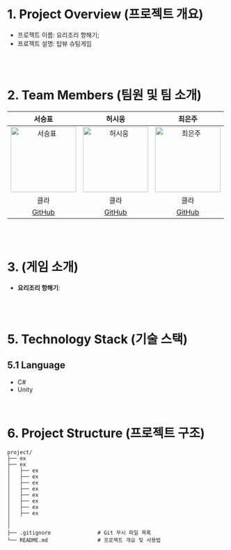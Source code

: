 # 1. Project Overview (프로젝트 개요)
- 프로젝트 이름: 요리조리 항해기;
- 프로젝트 설명: 탑뷰 슈팅게임

<br/>
<br/>

# 2. Team Members (팀원 및 팀 소개)
| 서승표 | 허시웅 | 최은주 | 
|:------:|:------:|:------:|
| <img src="https://github.com/user-attachments/assets/c1c2b1e3-656d-4712-98ab-a15e91efa2da" alt="서승표" width="150"> | <img src="https://github.com/user-attachments/assets/78ec4937-81bb-4637-975d-631eb3c4601e" alt="허시웅" width="150"> | <img src="https://github.com/user-attachments/assets/78ce1062-80a0-4edb-bf6b-5efac9dd992e" alt="최은주" width="150"> |
| 클라 | 클라 | 클라 |
| [GitHub](https://github.com/Seo98) | [GitHub](https://github.com/HeoSiung) | [GitHub](https://github.com/Sooezfor) |

<br/>
<br/>

# 3. (게임 소개)
- **요리조리 항해기**:

<br/>
<br/>

# 5. Technology Stack (기술 스택)
## 5.1 Language
- C#
- Unity

<br/>

# 6. Project Structure (프로젝트 구조)
```plaintext
project/
├── ex
├── ex
│   ├── ex              
│   ├── ex
│   ├── ex
│   ├── ex
│   ├── ex
│   ├── ex
│   ├── ex
│   ├── ex
│   
│  
├── .gitignore               # Git 무시 파일 목록
└── README.md                # 프로젝트 개요 및 사용법
```

<br/>
